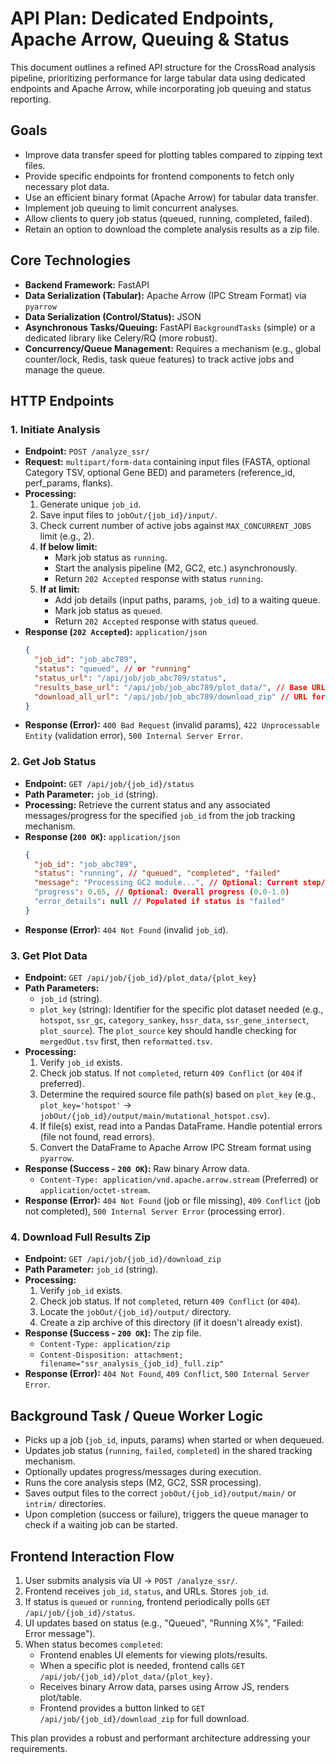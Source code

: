 # API Plan: Dedicated Endpoints, Apache Arrow, Queuing & Status

This document outlines a refined API structure for the CrossRoad analysis pipeline, prioritizing performance for large tabular data using dedicated endpoints and Apache Arrow, while incorporating job queuing and status reporting.

## Goals

*   Improve data transfer speed for plotting tables compared to zipping text files.
*   Provide specific endpoints for frontend components to fetch only necessary plot data.
*   Use an efficient binary format (Apache Arrow) for tabular data transfer.
*   Implement job queuing to limit concurrent analyses.
*   Allow clients to query job status (queued, running, completed, failed).
*   Retain an option to download the complete analysis results as a zip file.

## Core Technologies

*   **Backend Framework:** FastAPI
*   **Data Serialization (Tabular):** Apache Arrow (IPC Stream Format) via `pyarrow`
*   **Data Serialization (Control/Status):** JSON
*   **Asynchronous Tasks/Queuing:** FastAPI `BackgroundTasks` (simple) or a dedicated library like Celery/RQ (more robust).
*   **Concurrency/Queue Management:** Requires a mechanism (e.g., global counter/lock, Redis, task queue features) to track active jobs and manage the queue.

## HTTP Endpoints

### 1. Initiate Analysis

*   **Endpoint:** `POST /analyze_ssr/`
*   **Request:** `multipart/form-data` containing input files (FASTA, optional Category TSV, optional Gene BED) and parameters (reference_id, perf_params, flanks).
*   **Processing:**
    1.  Generate unique `job_id`.
    2.  Save input files to `jobOut/{job_id}/input/`.
    3.  Check current number of active jobs against `MAX_CONCURRENT_JOBS` limit (e.g., 2).
    4.  **If below limit:**
        *   Mark job status as `running`.
        *   Start the analysis pipeline (M2, GC2, etc.) asynchronously.
        *   Return `202 Accepted` response with status `running`.
    5.  **If at limit:**
        *   Add job details (input paths, params, `job_id`) to a waiting queue.
        *   Mark job status as `queued`.
        *   Return `202 Accepted` response with status `queued`.
*   **Response (`202 Accepted`):** `application/json`
    ```json
    {
      "job_id": "job_abc789",
      "status": "queued", // or "running"
      "status_url": "/api/job/job_abc789/status",
      "results_base_url": "/api/job/job_abc789/plot_data/", // Base URL for plot data endpoints
      "download_all_url": "/api/job/job_abc789/download_zip" // URL for full download
    }
    ```
*   **Response (Error):** `400 Bad Request` (invalid params), `422 Unprocessable Entity` (validation error), `500 Internal Server Error`.

### 2. Get Job Status

*   **Endpoint:** `GET /api/job/{job_id}/status`
*   **Path Parameter:** `job_id` (string).
*   **Processing:** Retrieve the current status and any associated messages/progress for the specified `job_id` from the job tracking mechanism.
*   **Response (`200 OK`):** `application/json`
    ```json
    {
      "job_id": "job_abc789",
      "status": "running", // "queued", "completed", "failed"
      "message": "Processing GC2 module...", // Optional: Current step/message
      "progress": 0.65, // Optional: Overall progress (0.0-1.0)
      "error_details": null // Populated if status is "failed"
    }
    ```
*   **Response (Error):** `404 Not Found` (invalid `job_id`).

### 3. Get Plot Data

*   **Endpoint:** `GET /api/job/{job_id}/plot_data/{plot_key}`
*   **Path Parameters:**
    *   `job_id` (string).
    *   `plot_key` (string): Identifier for the specific plot dataset needed (e.g., `hotspot`, `ssr_gc`, `category_sankey`, `hssr_data`, `ssr_gene_intersect`, `plot_source`). The `plot_source` key should handle checking for `mergedOut.tsv` first, then `reformatted.tsv`.
*   **Processing:**
    1.  Verify `job_id` exists.
    2.  Check job status. If not `completed`, return `409 Conflict` (or `404` if preferred).
    3.  Determine the required source file path(s) based on `plot_key` (e.g., `plot_key='hotspot'` -> `jobOut/{job_id}/output/main/mutational_hotspot.csv`).
    4.  If file(s) exist, read into a Pandas DataFrame. Handle potential errors (file not found, read errors).
    5.  Convert the DataFrame to Apache Arrow IPC Stream format using `pyarrow`.
*   **Response (Success - `200 OK`):** Raw binary Arrow data.
    *   `Content-Type: application/vnd.apache.arrow.stream` (Preferred) or `application/octet-stream`.
*   **Response (Error):** `404 Not Found` (job or file missing), `409 Conflict` (job not completed), `500 Internal Server Error` (processing error).

### 4. Download Full Results Zip

*   **Endpoint:** `GET /api/job/{job_id}/download_zip`
*   **Path Parameter:** `job_id` (string).
*   **Processing:**
    1.  Verify `job_id` exists.
    2.  Check job status. If not `completed`, return `409 Conflict` (or `404`).
    3.  Locate the `jobOut/{job_id}/output/` directory.
    4.  Create a zip archive of this directory (if it doesn't already exist).
*   **Response (Success - `200 OK`):** The zip file.
    *   `Content-Type: application/zip`
    *   `Content-Disposition: attachment; filename="ssr_analysis_{job_id}_full.zip"`
*   **Response (Error):** `404 Not Found`, `409 Conflict`, `500 Internal Server Error`.

## Background Task / Queue Worker Logic

*   Picks up a job (`job_id`, inputs, params) when started or when dequeued.
*   Updates job status (`running`, `failed`, `completed`) in the shared tracking mechanism.
*   Optionally updates progress/messages during execution.
*   Runs the core analysis steps (M2, GC2, SSR processing).
*   Saves output files to the correct `jobOut/{job_id}/output/main/` or `intrim/` directories.
*   Upon completion (success or failure), triggers the queue manager to check if a waiting job can be started.

## Frontend Interaction Flow

1.  User submits analysis via UI -> `POST /analyze_ssr/`.
2.  Frontend receives `job_id`, `status`, and URLs. Stores `job_id`.
3.  If status is `queued` or `running`, frontend periodically polls `GET /api/job/{job_id}/status`.
4.  UI updates based on status (e.g., "Queued", "Running X%", "Failed: Error message").
5.  When status becomes `completed`:
    *   Frontend enables UI elements for viewing plots/results.
    *   When a specific plot is needed, frontend calls `GET /api/job/{job_id}/plot_data/{plot_key}`.
    *   Receives binary Arrow data, parses using Arrow JS, renders plot/table.
    *   Frontend provides a button linked to `GET /api/job/{job_id}/download_zip` for full download.

This plan provides a robust and performant architecture addressing your requirements.